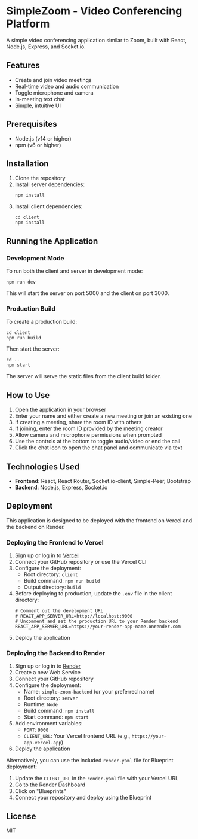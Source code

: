 # SimpleZoom - Video Conferencing Platform

A simple video conferencing application similar to Zoom, built with React, Node.js, Express, and Socket.io.

## Features

- Create and join video meetings
- Real-time video and audio communication
- Toggle microphone and camera
- In-meeting text chat
- Simple, intuitive UI

## Prerequisites

- Node.js (v14 or higher)
- npm (v6 or higher)

## Installation

1. Clone the repository
2. Install server dependencies:
   ```
   npm install
   ```
3. Install client dependencies:
   ```
   cd client
   npm install
   ```

## Running the Application

### Development Mode

To run both the client and server in development mode:

```
npm run dev
```

This will start the server on port 5000 and the client on port 3000.

### Production Build

To create a production build:

```
cd client
npm run build
```

Then start the server:

```
cd ..
npm start
```

The server will serve the static files from the client build folder.

## How to Use

1. Open the application in your browser
2. Enter your name and either create a new meeting or join an existing one
3. If creating a meeting, share the room ID with others
4. If joining, enter the room ID provided by the meeting creator
5. Allow camera and microphone permissions when prompted
6. Use the controls at the bottom to toggle audio/video or end the call
7. Click the chat icon to open the chat panel and communicate via text

## Technologies Used

- **Frontend**: React, React Router, Socket.io-client, Simple-Peer, Bootstrap
- **Backend**: Node.js, Express, Socket.io

## Deployment

This application is designed to be deployed with the frontend on Vercel and the backend on Render.

### Deploying the Frontend to Vercel

1. Sign up or log in to [Vercel](https://vercel.com/)
2. Connect your GitHub repository or use the Vercel CLI
3. Configure the deployment:
   - Root directory: `client`
   - Build command: `npm run build`
   - Output directory: `build`
4. Before deploying to production, update the `.env` file in the client directory:
   ```
   # Comment out the development URL
   # REACT_APP_SERVER_URL=http://localhost:9000
   # Uncomment and set the production URL to your Render backend
   REACT_APP_SERVER_URL=https://your-render-app-name.onrender.com
   ```
5. Deploy the application

### Deploying the Backend to Render

1. Sign up or log in to [Render](https://render.com/)
2. Create a new Web Service
3. Connect your GitHub repository
4. Configure the deployment:
   - Name: `simple-zoom-backend` (or your preferred name)
   - Root directory: `server`
   - Runtime: `Node`
   - Build command: `npm install`
   - Start command: `npm start`
5. Add environment variables:
   - `PORT`: `9000`
   - `CLIENT_URL`: Your Vercel frontend URL (e.g., `https://your-app.vercel.app`)
6. Deploy the application

Alternatively, you can use the included `render.yaml` file for Blueprint deployment:

1. Update the `CLIENT_URL` in the `render.yaml` file with your Vercel URL
2. Go to the Render Dashboard
3. Click on "Blueprints"
4. Connect your repository and deploy using the Blueprint

## License

MIT
